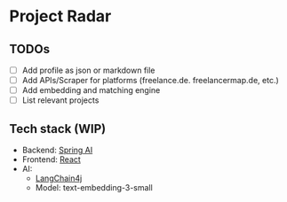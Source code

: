 # Project Radar

## TODOs

- [ ] Add profile as json or markdown file
- [ ] Add APIs/Scraper for platforms (freelance.de. freelancermap.de, etc.)
- [ ] Add embedding and matching engine
- [ ] List relevant projects

## Tech stack (WIP)

- Backend: [Spring AI](https://docs.spring.io/spring-ai/reference/index.html)
- Frontend: [React](https://react.dev/)
- AI: 
  - [LangChain4j](https://docs.langchain4j.dev/)
  - Model: text-embedding-3-small


